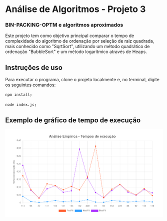# Análise de Algoritmos - Projeto 3
### BIN-PACKING-OPTM e algoritmos aproximados

Este projeto tem como objetivo principal comparar o tempo de complexidade do algoritmo de ordenação por seleção de raiz quadrada, mais conhecido como "SqrtSort", utilizando um método quadrático de ordenação "BubbleSort" e um método logarítmico através de Heaps.


## Instruções de uso
Para executar o programa, clone o projeto localmente e, no terminal, digite os seguintes comandos:

```
npm install;

node index.js;
```

## Exemplo de gráfico de tempo de execução
![Gráfico Análise](./graficos/TemposDeExecucao.png)
